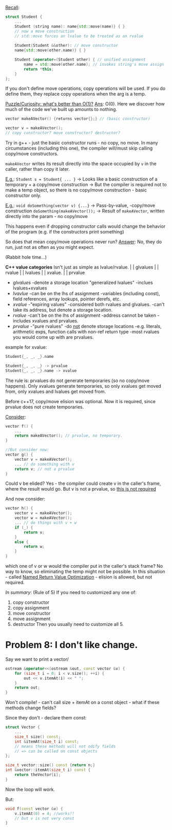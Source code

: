 <u>Recall</u>:
```c++
struct Student {
	...
	Student (string name): name{std::move(name)} { }
	// now a move construction
	// std::move forces an lvalue to be treated as an rvalue
	
	Student(Student &&other): // move constructor
	name{std::move(other.name)} { }

	Student &operator=(Student other) { // unified assignment
		name = std::move(other.name); // invokes string's move assign
		return *this;
	}
};


```

If you don't define move operations, copy operations will be used.
If you do define them, they replace copy operations when the arg is a temp.


<u>Puzzle/Curiosity: what's better than O(1)?</u>
<u>Ans</u>: O(0).
Here we discover how much of the code we've built up amounts to nothing.

```c++
vector makeAVector() {returns vector{};} // (basic constructor)

vector v = makeAVector();
// copy constructor? move constructor? destructor?
```
Try in g++ - just the basic constructor runs - no copy, no move.
In many circumstances (including this one), the compiler will/must skip calling copy/move constructors.

`makeAVector` writes its result directly into the space occupied by `v` in the caller, rather than copy it later.

<u>E.g.</u>: `Student s = Student{ ... }`
-> Looks like a basic construction of a temporary + a copy/move construction
-> But the compiler is required not to make a temp object, so there is no copy/move construction - basic constructor only.

<u>E.g.</u>: `void doSomething(vector v) {...}`
-> Pass-by-value, -copy/move construction
`doSomething(makeAVector());`
-> Result of `makeAVector`, written directly into the param - no copy/move

This happens even if dropping constructor calls would change the behavior of the program (e.g. if the constructors print something)


So does that mean copy/move operations never run?
<u>Answer</u>: No, they do run, just not as often as you might expect.

(Rabbit hole time...)

**C++ value categories**
Isn't just as simple as lvalue/rvalue.
|                |   glvalues  |                     |  rvalue | 
| lvalues |                      |  xvalue.      |              |  prvalue

- *glvalues*
	-denote a storage location "generalized lvalues"
	-inclues lvalues+xvalues
- *lvavlue*
	-can be on the lhs of assignment
	-variables (including const), field references, array lookups, pointer derefs, etc.
- *xvalue*
	-"expiring values"
	-considered both rvalues and glvalues.
	-can't take its address, but denote a storage location.
- *rvalue*
	-can't be on the lhs of assignment
	-address cannot be taken
	-includes xvalues and prvalues.
- *prvalue*
	-"pure rvalues"
	-do <u>not</u> denote storage locations
	-e.g. literals, arithmetic exps, function calls with non-ref return type
	-most rvalues you would come up with are prvalues.

example for xvalue:
```c++
Student{_, _, _}.name

Student{_, _, _} -> prvalue
Student{_, _, _}.name -> xvalue
```

The rule is: prvalues do not generate temporaries (so no copy/move happens).
Only xvalues generate temporaries, so only xvalues get moved from, only xvalues and lvalues get moved from.

Before c++17, copy/move elision was optional. Now it is required, since prvalue does not create temporaries.


<u>Consider</u>:
```c++
vector f() {
	...
	return makeAVector(); // prvalue, no temporary.
}

//But consider now:
vector g() {
	vector v = makeAVector();
	... // do something with v
	return v; // not a prvalue
}
```
Could v be elided? 
Yes - the compiler could create v in the caller's frame, where the result would go. 
But v is not a prvalue, so <u>this is not required</u>


And now consider:
```c++
vector h() {
	vector v = makeAVector();
	vector w = makeAVector();
	... // do things with v + w
	if (_) {
		return v;
	}
	else {
		return w;
	}
}
```
which one of v or w would the compiler put in the caller's stack frame?
No way to know, so eliminating the temp might not be possible.
In this situation -  called <u>Named Return Value Optimization</u> - elision is allowed, but not required.


*In summary*: (Rule of 5)
If you need to customized any one of:
1. copy constructor
2. copy assignment 
3. move constructor
4. move assignment
5. destructor
Then you usually need to customize all 5.


# Problem 8: I don't like change.

Say we want to print a vector/
```c++
ostream &operator<<(ostream &out, const vector &v) {
	for (size_t i = 0; i < v.size(); ++i) {
		out << v.itemAt(i) << " ";
	}
	return out;
}
```
Won't compile! - can't call size + itemAt on a const object - what if these methods change fields?

Since they don't - declare them const:
```c++
struct Vector {
	...
	size_t size() const;
	int &itemAt(size_t i) const;
	// means these methods will not odify fields
	// => can be called on const objects
};

size_t vector::size() const {return n;}
int &vector::itemAt(size_t i) const {
	return theVector[i];
}
```
Now the loop will work.

But:
```c++
void f(const vector &v) {
	v.itemAt(0) = 4; //works!!
	// but v is not very const
}
```